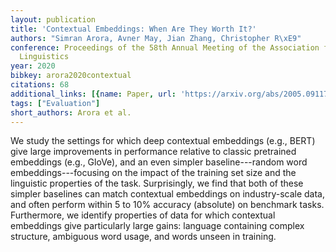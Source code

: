 ```yaml
---
layout: publication
title: 'Contextual Embeddings: When Are They Worth It?'
authors: "Simran Arora, Avner May, Jian Zhang, Christopher R\xE9"
conference: Proceedings of the 58th Annual Meeting of the Association for Computational
  Linguistics
year: 2020
bibkey: arora2020contextual
citations: 68
additional_links: [{name: Paper, url: 'https://arxiv.org/abs/2005.09117'}]
tags: ["Evaluation"]
short_authors: Arora et al.
---
```

We study the settings for which deep contextual embeddings (e.g., BERT) give
large improvements in performance relative to classic pretrained embeddings
(e.g., GloVe), and an even simpler baseline---random word embeddings---focusing
on the impact of the training set size and the linguistic properties of the
task. Surprisingly, we find that both of these simpler baselines can match
contextual embeddings on industry-scale data, and often perform within 5 to 10%
accuracy (absolute) on benchmark tasks. Furthermore, we identify properties of
data for which contextual embeddings give particularly large gains: language
containing complex structure, ambiguous word usage, and words unseen in
training.